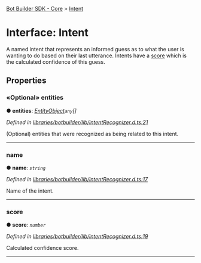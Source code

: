 [Bot Builder SDK - Core](../README.md) > [Intent](../interfaces/botbuilder.intent.md)



# Interface: Intent


A named intent that represents an informed guess as to what the user is wanting to do based on their last utterance. Intents have a [score](#score) which is the calculated confidence of this guess.


## Properties
<a id="entities"></a>

### «Optional» entities

**●  entities**:  *[EntityObject](botbuilder.entityobject.md)`any`[]* 

*Defined in [libraries/botbuilder/lib/intentRecognizer.d.ts:21](https://github.com/Microsoft/botbuilder-js/blob/0b16877/libraries/botbuilder/lib/intentRecognizer.d.ts#L21)*



(Optional) entities that were recognized as being related to this intent.




___

<a id="name"></a>

###  name

**●  name**:  *`string`* 

*Defined in [libraries/botbuilder/lib/intentRecognizer.d.ts:17](https://github.com/Microsoft/botbuilder-js/blob/0b16877/libraries/botbuilder/lib/intentRecognizer.d.ts#L17)*



Name of the intent.




___

<a id="score"></a>

###  score

**●  score**:  *`number`* 

*Defined in [libraries/botbuilder/lib/intentRecognizer.d.ts:19](https://github.com/Microsoft/botbuilder-js/blob/0b16877/libraries/botbuilder/lib/intentRecognizer.d.ts#L19)*



Calculated confidence score.




___


